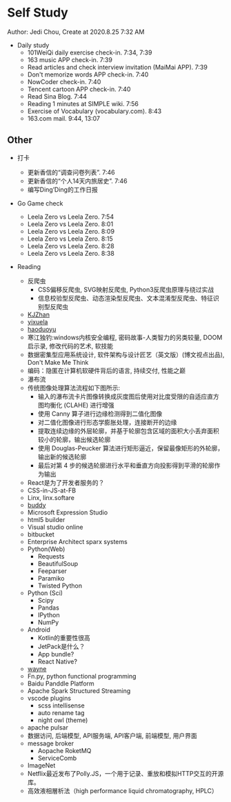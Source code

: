 # Self Study

Author: Jedi Chou, Create at 2020.8.25 7:32 AM

* Daily study
  * 101WeiQi daily exercise check-in. 7:34, 7:39
  * 163 music APP check-in. 7:39
  * Read articles and check interview invitation (MaiMai APP). 7:39
  * Don't memorize words APP check-in. 7:40
  * NowCoder check-in. 7:40
  * Tencent cartoon APP check-in. 7:40
  * Read Sina Blog. 7:44
  * Reading 1 minutes at SIMPLE wiki. 7:56
  * Exercise of Vocabulary (vocabulary.com). 8:43
  * 163.com mail. 9:44, 13:07

## Other

* 打卡
  * 更新香信的“调查问卷列表”. 7:46
  * 更新香信的“个人14天内旅居史”. 7:46
  * 编写Ding’Ding的工作日报

* Go Game check
  * Leela Zero vs Leela Zero. 7:54
  * Leela Zero vs Leela Zero. 8:01
  * Leela Zero vs Leela Zero. 8:09
  * Leela Zero vs Leela Zero. 8:15
  * Leela Zero vs Leela Zero. 8:28
  * Leela Zero vs Leela Zero. 8:38

* Reading
  * 反爬虫
    * CSS偏移反爬虫, SVG映射反爬虫, Python3反爬虫原理与绕过实战
    * 信息校验型反爬虫、动态渲染型反爬虫、文本混淆型反爬虫、特征识别型反爬虫
  * [KJZhan](http://www.kjzhan.com/)
  * [yixuela](https://www.yixuela.com/books/)
  * [haoduoyu](http://www.haoduoyun.cc/)
  * 寒江独钓:windows内核安全编程, 密码故事-人类智力的另类较量, DOOM启示录, 修改代码的艺术, 软技能
  * 数据密集型应用系统设计, 软件架构与设计匠艺（英文版）(博文视点出品), Don't Make Me Think
  * 编码：隐匿在计算机软硬件背后的语言, 持续交付, 性能之巅
  * 瀑布流
  * 传统图像处理算法流程如下图所示:
    * 输入的瀑布流卡片图像转换成灰度图后使用对比度受限的自适应直方图均衡化 (CLAHE) 进行增强
    * 使用 Canny 算子进行边缘检测得到二值化图像
    * 对二值化图像进行形态学膨胀处理，连接断开的边缘
    * 提取连续边缘的外层轮廓，并基于轮廓包含区域的面积大小丢弃面积较小的轮廓，输出候选轮廓
    * 使用 Douglas-Peucker 算法进行矩形逼近，保留最像矩形的外轮廓，输出新的候选轮廓
    * 最后对第 4 步的候选轮廓进行水平和垂直方向投影得到平滑的轮廓作为输出
  * React是为了开发者服务的？
  * CSS-in-JS-at-FB
  * Linx, linx.softare
  * [buddy](https://buddy.works)
  * Microsoft Expression Studio
  * html5 builder
  * Visual studio online
  * bitbucket
  * Enterprise Architect sparx systems
  * Python(Web)
    * Requests
    * BeautifulSoup
    * Feeparser
    * Paramiko
    * Twisted Python
  * Python (Sci)
    * Scipy
    * Pandas
    * IPython
    * NumPy
  * Android
    * Kotlin的重要性很高
    * JetPack是什么？
    * App bundle?
    * React Native?
  * [wayne](https://github.com/Qihoo360/wayne)
  * Fn.py, python functional programming
  * Baidu Panddle Platform
  * Apache Spark Structured Streaming
  * vscode plugins
    * scss intellisense
    * auto rename tag
    * night owl (theme)
  * apache pulsar
  * 数据访问, 后端模型, API服务端, API客户端, 前端模型, 用户界面
  * message broker
    * Aopache RoketMQ
    * ServiceComb
  * ImageNet
  * Netflix最近发布了Polly.JS，一个用于记录、重放和模拟HTTP交互的开源库。
  * 高效液相層析法（high performance liquid chromatography, HPLC）
